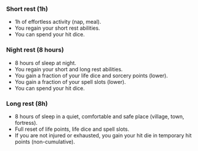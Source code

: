 ### Short rest (1h)
- 1h of effortless activity (nap, meal).
- You regain your short rest abilities.
- You can spend your hit dice.

### Night rest (8 hours)
- 8 hours of sleep at night.
- You regain your short and long rest abilities.
- You gain a fraction of your life dice and sorcery points (lower).
- You gain a fraction of your spell slots (lower).
- You can spend your hit dice.

### Long rest (8h)
- 8 hours of sleep in a quiet, comfortable and safe place (village, town, fortress).
- Full reset of life points, life dice and spell slots.
- If you are not injured or exhausted, you gain your hit die in temporary hit points (non-cumulative).